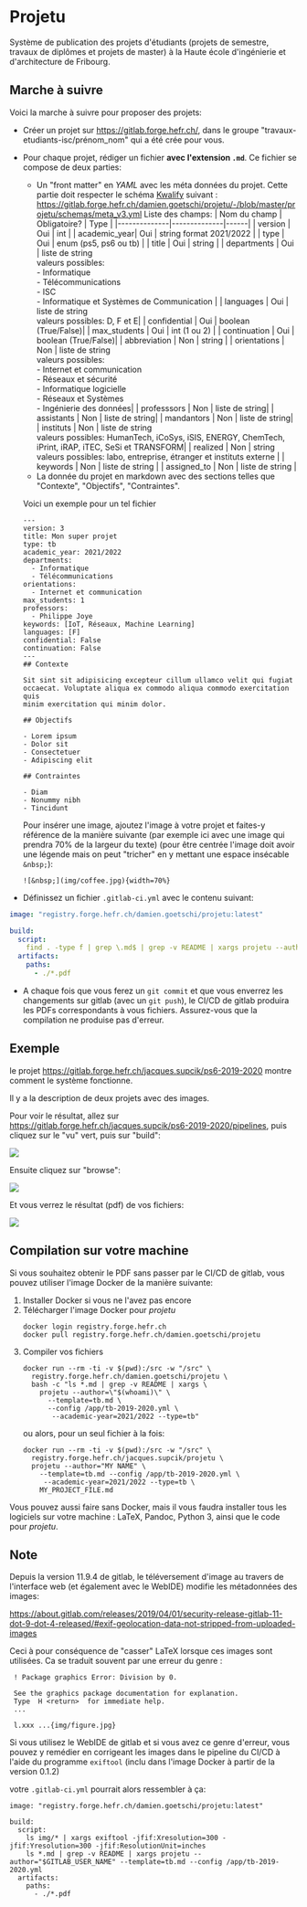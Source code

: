 # Projetu

Système de publication des projets d'étudiants (projets de semestre, travaux de diplômes et projets de master)
à la Haute école d'ingénierie et d'architecture de Fribourg.

## Marche à suivre

Voici la marche à suivre pour proposer des projets:

- Créer un projet sur https://gitlab.forge.hefr.ch/, dans le groupe "travaux-etudiants-isc/prénom_nom" qui a été crée pour vous.
- Pour chaque projet, rédiger un fichier **avec l'extension `.md`**. Ce fichier se compose de deux parties:
  - Un "front matter" en _YAML_ avec les méta données du projet. Cette partie doit respecter le schéma [Kwalify](http://www.kuwata-lab.com/kwalify/) suivant : https://gitlab.forge.hefr.ch/damien.goetschi/projetu/-/blob/master/projetu/schemas/meta_v3.yml
    Liste des champs:
    | Nom du champ | Obligatoire? | Type |
    |--------------|--------------|------|
    | version      | Oui          | int  |
    | academic_year| Oui          | string format 2021/2022 |
    | type         | Oui          | enum (ps5, ps6 ou tb) |
    | title        | Oui          | string |
    | departments  | Oui          | liste de string<br>valeurs possibles:<br> - Informatique<br> - Télécommunications<br> - ISC<br> - Informatique et Systèmes de Communication |
    | languages    | Oui          | liste de string<br>valeurs possibles: D, F et E|
    | confidential | Oui          | boolean (True/False)|
    | max_students | Oui          | int (1 ou 2) |
    | continuation | Oui          | boolean (True/False)|
    | abbreviation | Non          | string |
    | orientations | Non          | liste de string<br>valeurs possibles:<br> - Internet et communication<br> - Réseaux et sécurité<br> - Informatique logicielle<br> - Réseaux et Systèmes<br> - Ingénierie des données|
    | professsors  | Non          | liste de string|
    | assistants   | Non          | liste de string|
    | mandantors   | Non          | liste de string|
    | instituts    | Non          | liste de string<br>valeurs possibles: HumanTech, iCoSys, iSIS, ENERGY, ChemTech, iPrint, iRAP, iTEC, SeSi et TRANSFORM|
    | realized     | Non          | string<br>valeurs possibles: labo, entreprise, étranger et instituts externe |
    | keywords     | Non          | liste de string |
    | assigned_to  | Non          | liste de string |
  - La donnée du projet en markdown avec des sections telles que "Contexte", "Objectifs", "Contraintes".
  
  Voici un exemple pour un tel fichier

  ```
  ---
  version: 3
  title: Mon super projet
  type: tb
  academic_year: 2021/2022
  departments:
    - Informatique
    - Télécommunications
  orientations:
    - Internet et communication
  max_students: 1
  professors:
    - Philippe Joye
  keywords: [IoT, Réseaux, Machine Learning]
  languages: [F]
  confidential: False
  continuation: False
  ---
  ## Contexte

  Sit sint sit adipisicing excepteur cillum ullamco velit qui fugiat
  occaecat. Voluptate aliqua ex commodo aliqua commodo exercitation quis
  minim exercitation qui minim dolor. 
  
  ## Objectifs

  - Lorem ipsum
  - Dolor sit
  - Consectetuer
  - Adipiscing elit

  ## Contraintes

  - Diam
  - Nonummy nibh
  - Tincidunt
  ```

  Pour insérer une image, ajoutez l'image à votre projet et faites-y
  référence de la manière suivante (par exemple ici avec une image qui prendra 70% de la largeur du texte) (pour être centrée l'image doit avoir une légende mais on peut "tricher" en y mettant une espace insécable `&nbsp;`):

      ![&nbsp;](img/coffee.jpg){width=70%}

- Définissez un fichier `.gitlab-ci.yml` avec le contenu suivant:

```yaml
image: "registry.forge.hefr.ch/damien.goetschi/projetu:latest"

build:
  script:
    find . -type f | grep \.md$ | grep -v README | xargs projetu --author="$GITLAB_USER_NAME" --template=v2.md --academic-year=2021/2022 --type=tb
  artifacts:
    paths:
      - ./*.pdf
```
  - A chaque fois que vous ferez un `git commit` et que vous enverrez les changements sur gitlab (avec un `git push`), le CI/CD de gitlab produira les PDFs correspondants à vous fichiers. Assurez-vous que la compilation ne produise pas d'erreur.
  
## Exemple

le projet https://gitlab.forge.hefr.ch/jacques.supcik/ps6-2019-2020 montre
comment le système fonctionne.

Il y a la description de deux projets avec des images.

Pour voir le résultat, allez sur https://gitlab.forge.hefr.ch/jacques.supcik/ps6-2019-2020/pipelines, puis cliquez sur le "vu" vert, puis sur "build":

![](doc/readme1.png)

Ensuite cliquez sur "browse":

![](doc/readme2.png)

Et vous verrez le résultat (pdf) de vos fichiers:

![](doc/readme3.png)

## Compilation sur votre machine

Si vous souhaitez obtenir le PDF sans passer par le CI/CD de
gitlab, vous pouvez utiliser l'image Docker de la manière suivante:

1.  Installer Docker si vous ne l'avez pas encore
2.  Télécharger l'image Docker pour _projetu_
    ```
    docker login registry.forge.hefr.ch
    docker pull registry.forge.hefr.ch/damien.goetschi/projetu
    ```
3.  Compiler vos fichiers
    ```
    docker run --rm -ti -v $(pwd):/src -w "/src" \
      registry.forge.hefr.ch/damien.goetschi/projetu \
      bash -c "ls *.md | grep -v README | xargs \
        projetu --author=\"$(whoami)\" \
          --template=tb.md \
          --config /app/tb-2019-2020.yml \
           --academic-year=2021/2022 --type=tb"
    ```
    ou alors, pour un seul fichier à la fois:
    ```
    docker run --rm -ti -v $(pwd):/src -w "/src" \
      registry.forge.hefr.ch/jacques.supcik/projetu \
      projetu --author="MY NAME" \
        --template=tb.md --config /app/tb-2019-2020.yml \
         --academic-year=2021/2022 --type=tb \
        MY_PROJECT_FILE.md
    ```

Vous pouvez aussi faire sans Docker, mais il vous faudra installer tous les logiciels
sur votre machine : LaTeX, Pandoc, Python 3, ainsi que le code pour _projetu_.

## Note

Depuis la version 11.9.4 de gitlab, le téléversement d'image au travers de l'interface
web (et également avec le WebIDE) modifie les métadonnées des images:

https://about.gitlab.com/releases/2019/04/01/security-release-gitlab-11-dot-9-dot-4-released/#exif-geolocation-data-not-stripped-from-uploaded-images

Ceci à pour conséquence de "casser" LaTeX lorsque ces images sont utilisées. Ca se
traduit souvent par une erreur du genre :

```
 ! Package graphics Error: Division by 0.
 
 See the graphics package documentation for explanation.
 Type  H <return>  for immediate help.
 ...
 
 l.xxx ...{img/figure.jpg}
```

Si vous utilisez le WebIDE de gitlab et si vous avez ce genre d'erreur, vous
pouvez y remédier en corrigeant les images dans le pipeline du CI/CD à l'aide du programme `exiftool` (inclu dans l'image Docker à partir de la version 0.1.2)

votre `.gitlab-ci.yml` pourrait alors ressembler à ça:

```
image: "registry.forge.hefr.ch/damien.goetschi/projetu:latest"

build:
  script:
    ls img/* | xargs exiftool -jfif:Xresolution=300 -jfif:Yresolution=300 -jfif:ResolutionUnit=inches
    ls *.md | grep -v README | xargs projetu --author="$GITLAB_USER_NAME" --template=tb.md --config /app/tb-2019-2020.yml
  artifacts:
    paths:
      - ./*.pdf
```
